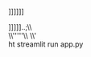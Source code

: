 





















]]]]]]

]]]]]..;\\\\\
\\\\'\'\'\''\\\\
\\\\\'\
ht 
streamlit run app.py   
 

 
